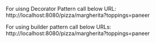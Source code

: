 For uisng Decorator Pattern call below URL:
http://localhost:8080/pizza/margherita?toppings=paneer

For using builder pattern call below URLs:
http://localhost:8080/pizza/margherita?toppings=paneer
